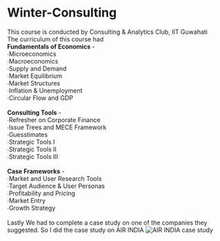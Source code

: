 # Winter-Consulting
This course is conducted by Consulting &amp; Analytics Club, IIT Guwahati 
<br>The curriculum of this course had 
<br>**Fundamentals of Economics** -
<br>∙Microeconomics
<br>∙Macroeconomics
<br>∙Supply and Demand
<br>∙Market Equilibrium
<br>∙Market Structures
<br>∙Inflation & Unemployment
<br>∙Circular Flow and GDP
<br>
<br>**Consulting Tools** -
<br>∙Refresher on Corporate Finance
<br>∙Issue Trees and MECE Framework
<br>∙Guesstimates
<br>∙Strategic Tools I
<br>∙Strategic Tools II
<br>∙Strategic Tools III
<br>
<br>**Case Frameworks** -
<br>∙Market and User Research Tools
<br>∙Target Audience & User Personas
<br>∙Profitability and Pricing
<br>∙Market Entry
<br>∙Growth Strategy
<br>
 <br> Lastly We had to complete a case study on one of the companies they suggested. So I did the case study on AIR INDIA
![AIR INDIA case study](https://github.com/vedantphad/Winter-Consulting/assets/123496456/9bda2f50-484b-4914-96e5-e3d274b6dec8)
